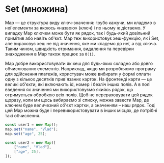 # Set (множина)

Map — це структура виду ключ-значення: грубо кажучи, ми кладемо в неї елементи за якоюсь «назвою» (ключ) і по ньому ж дістаємо. У випадку Map ключем може бути як рядок, так і будь-який довільний примітив або навіть об'єкт. Map теж використовує хеш-функцію, як і Set, але вираховує хеш не від значення, яке ми кладемо до неї, а від ключа. Таким чином, швидкість отримання, видалення та перевірки знаходження в Map також працює за `O(1)`.

Map добре використовувати як кеш для будь-яких складно або довго обчислюваних елементів. Наприклад, якщо ми розробляємо програму для здійснення платежів, користувач може вибирати у формі оплати одну з кількох десятків прив'язаних карток. На фронтенді карти — це великі об'єкти, які включають id, номер і безліч інших полів. А в полі введення як значення ми використовуємо якийсь рядок, що отримується обробкою всіх полів. Щоб не перераховувати цей рядок щоразу, коли ми щось вибираємо зі списку, можна завести Map, де ключем буде величезний об'єкт картки, а значенням – наш рядок. Тоді цей Map можна буде і перевикористовувати в інших місцях, де потрібні такі обчислення.

```js
const user1 = new Map();
map.set("name", "Vlad");
map.set("age", 25);

const user2 = new Map([
    ["name", "Vlad"],
    ["age", 25],
]);
```

